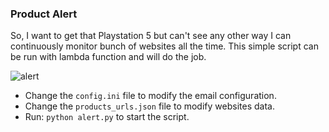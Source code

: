 ### Product Alert
So, I want to get that Playstation 5 but can't see any other way I can continuously monitor bunch of websites all the time. This simple script can be run with lambda function and will do the job.

![alert](https://media.giphy.com/media/huJmPXfeir5JlpPAx0/giphy.gif)

- Change the `config.ini` file to modify the email configuration.
- Change the `products_urls.json` file to modify websites data.
- Run: `python alert.py` to start the script.
